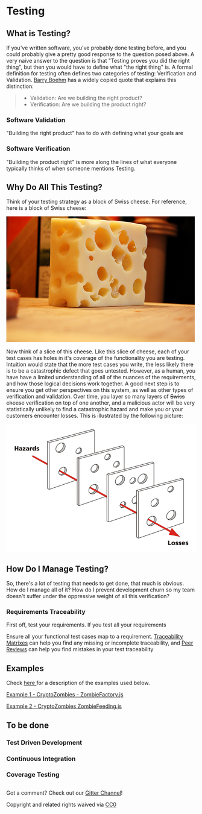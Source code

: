 # Testing

## What is Testing?

If you've written software, you've probably done testing before, and you could probably give a pretty good response to the question posed above. A very naive answer to the question is that "Testing proves you did the right thing", but then you would have to define what "the right thing" is. A formal definition for testing often defines two categories of testing: Verification and Validation. [Barry Boehm](https://en.wikipedia.org/wiki/Barry_Boehm) has a widely copied quote that explains this distinction:

> * Validation: Are we building the right product?
> * Verification: Are we building the product right?

### Software Validation

"Building the right product" has to do with defining what your goals are

### Software Verification

"Building the product right" is more along the lines of what everyone typically thinks of when someone mentions Testing.

## Why Do All This Testing?

Think of your testing strategy as a block of Swiss cheese. For reference, here is a block of Swiss cheese:

![](../.gitbook/assets/swiss_cheese.jpg)

Now think of a slice of this cheese. Like this slice of cheese, each of your test cases has holes in it's coverage of the functionality you are testing. Intuition would state that the more test cases you write, the less likely there is to be a catastrophic defect that goes untested. However, as a human, you have have a limited understanding of all of the nuances of the requirements, and how those logical decisions work together. A good next step is to ensure you get other perspectives on this system, as well as other types of verification and validation. Over time, you layer so many layers of ~~Swiss cheese~~ verification on top of one another, and a malicious actor will be very statistically unlikely to find a catastrophic hazard and make you or your customers encounter losses. This is illustrated by the following picture:

![](../.gitbook/assets/swiss_cheese_model_of_accident_causation.png)

## How Do I Manage Testing?

So, there's a lot of testing that needs to get done, that much is obvious. How do I manage all of it? How do I prevent development churn so my team doesn't suffer under the oppressive weight of all this verification?

### Requirements Traceability

First off, test your requirements.  If you test all your requirements

Ensure all your functional test cases map to a requirement. [Traceability Matrixes](traceability.md) can help you find any missing or incomplete traceability, and [Peer Reviews](peer-reviews.md) can help you find mistakes in your test traceability

## Examples

Check [here ](../examples.md)for a description of the examples used below.

[Example 1 - CryptoZombies - ZombieFactory.js](https://github.com/SecurEth/CryptoZombiesT2/blob/master/Lesson2/test/ZombieFactory.js)

[Example 2 - CryptoZombies ZombieFeeding.js](https://github.com/SecurEth/CryptoZombiesT2/blob/master/Lesson2/test/ZombieFeeding.js)

## To be done

### Test Driven Development

### Continuous Integration

### Coverage Testing

##  

  
Got a comment? Check out our [Gitter Channel](https://gitter.im/SecurEth_Guidelines/community#)!

Copyright and related rights waived via [CC0](https://creativecommons.org/publicdomain/zero/1.0/)

